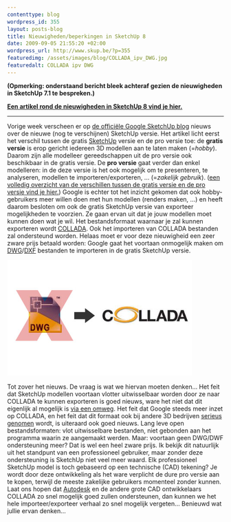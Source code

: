 ```yaml
--- 
contenttype: blog
wordpress_id: 355
layout: posts-blog
title: Nieuwigheden/beperkingen in SketchUp 8
date: 2009-09-05 21:55:20 +02:00
wordpress_url: http://www.skup.be/?p=355
featuredimg: /assets/images/blog/COLLADA_ipv_DWG.jpg
featuredalt: COLLADA ipv DWG
---
```

**(Opmerking: onderstaand bericht bleek achteraf gezien de nieuwigheden
in SketchUp 7.1 te bespreken.)**

[**Een artikel rond de nieuwigheden in SketchUp 8 vind je hier.**][]

***

Vorige week verscheen er op [de officiële Google SketchUp blog][] nieuws
over de nieuwe (nog te verschijnen) SketchUp versie. Het artikel licht
eerst het verschil tussen de gratis [SketchUp][] versie en de pro versie
toe: de **gratis versie** is erop gericht iedereen 3D modellen aan te
laten maken (=*hobby*). Daarom zijn alle modelleer gereedschappen uit de
pro versie ook beschikbaar in de gratis versie. De **pro versie** gaat
verder dan enkel modelleren: in de deze versie is het ook mogelijk om te
presenteren, te analyseren, modellen te importeren/exporteren, …
(=*zakelijk gebruik*). ([een volledig overzicht van de verschillen
tussen de gratis versie en de pro versie vind je hier.][]) Google is
echter tot het inzicht gekomen dat ook hobby-gebruikers meer willen doen
met hun modellen (renders maken, …) en heeft daarom besloten om ook de
gratis SketchUp versie van exporteer mogelijkheden te voorzien. Ze gaan
ervan uit dat je jouw modellen moet kunnen doen wat je wil. Het
bestandsformaat waarnaar je zal kunnen exporteren wordt [COLLADA][]. Ook
het importeren van COLLADA bestanden zal ondersteund worden. Helaas moet
er voor deze nieuwigheid een zeer zware prijs betaald worden: Google
gaat het voortaan onmogelijk maken om [DWG][]/[DXF][] bestanden te
importeren in de gratis SketchUp versie.

![COLLADA ipv DWG][]

Tot zover het nieuws. De vraag is wat we hiervan moeten denken… Het feit
dat SketchUp modellen voortaan vlotter uitwisselbaar worden door ze naar
COLLADA te kunnen exporteren is goed nieuws, ware het niet dat dit
eigenlijk al mogelijk is [via een omweg][]. Het feit dat Google steeds
meer inzet op COLLADA, en het feit dat dit formaat ook bij andere 3D
bedrijven [serieus genomen][] wordt, is uiteraard ook goed nieuws. Lang
leve open bestandsformaten: vlot uitwisselbare bestanden, niet gebonden
aan het programma waarin ze aangemaakt werden. Maar: voortaan geen
DWG/DWF ondersteuning meer? Dat is wel een heel zware prijs. Ik bekijk
dit natuurlijk uit het standpunt van een professioneel gebruiker, maar
zonder deze ondersteuning is SketchUp niet veel meer waard. Elk
professioneel SketchUp model is toch gebaseerd op een technische (CAD)
tekening? Je wordt door deze ontwikkeling als het ware verplicht de dure
pro versie aan te kopen, terwijl de meeste zakelijke gebruikers
momenteel zonder kunnen. Laat ons hopen dat [Autodesk][] en de andere
grote CAD ontwikkelaars COLLADA zo snel mogelijk goed zullen
ondersteunen, dan kunnen we het hele importeer/exporteer verhaal zo snel
mogelijk vergeten… Benieuwd wat jullie ervan denken…

[**Een artikel rond de nieuwigheden in SketchUp 8 vind je hier.**]: http://www.skup.be/wat-is-er-nieuw-in-google-sketchup-8/ "Nieuw in SketchUp 8"

[de officiële Google SketchUp blog]: http://sketchupdate.blogspot.com/2009/08/coming-soon-in-google-sketchup.html "Official Google SketchUp Blog: Coming Soon in Google SketchUp"

[SketchUp]: http://sketchup.google.com/ "Google SketchUp"

[een volledig overzicht van de verschillen tussen de gratis versie en de pro versie vind je hier.]: http://www.skup.be/sketchup-versus-sketchup-pro/ "SketchUp versus SketchUp Pro | SKUP - een Nederlandstalige blog over Google SketchUp."

[COLLADA]: https://collada.org/mediawiki/index.php/COLLADA_-_Digital_Asset_and_FX_Exchange_Schema "COLLADA"

[DWG]: http://en.wikipedia.org/wiki/.dwg "Wikipedia - DWG"

[DXF]: http://en.wikipedia.org/wiki/AutoCAD_DXF "Wikipedia - DXF"

[via een omweg]: http://www.skup.be/3d-modellen-exporteren-zonder-sketchup-pro-aan-te-schaffen/ "3D modellen exporteren zonder SketchUp Pro aan te schaffen | SKUP - een Nederlandstalige blog over Google SketchUp."

[serieus genomen]: https://collada.org/mediawiki/index.php/Portal:Products_directory "COLLADA Products Directory"

[Autodesk]: http://www.autodesk.com/siteselect.htm "Autodesk"



[COLLADA ipv DWG]: /assets/images/blog/COLLADA_ipv_DWG.jpg "COLLADA ipv DWG"